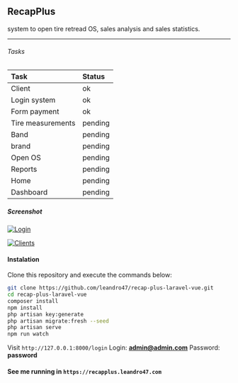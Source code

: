 ## RecapPlus

system to open tire retread OS, sales analysis and sales statistics.

<hr>

###### Tasks
|   Task|  Status |
| :------------ | :------------ |
|   Client |  ok  |
| Login system  | ok  |
|  Form payment |  ok  |
| Tire measurements  | pending  |
| Band  | pending  |
| brand   | pending  |
| Open OS  | pending  |
| Reports  | pending  |
| Home  | pending  |
| Dashboard  | pending  |

##### Screenshot

[![Login](https://uploaddeimagens.com.br/images/003/430/762/original/Screenshot_from_2021-09-14_17-13-16.png?1631661246 "Login")](https://uploaddeimagens.com.br/images/003/430/762/original/Screenshot_from_2021-09-14_17-13-16.png?1631661246 "Login")

[![Clients](https://uploaddeimagens.com.br/images/003/430/767/original/Screenshot_from_2021-09-14_17-16-09.png?1631661394 "Clients")](https://uploaddeimagens.com.br/images/003/430/767/original/Screenshot_from_2021-09-14_17-16-09.png?1631661394 "Clients")

#### Instalation

Clone this repository and execute the commands below:
```bash
git clone https://github.com/leandro47/recap-plus-laravel-vue.git
cd recap-plus-laravel-vue
composer install
npm install
php artisan key:generate
php artisan migrate:fresh --seed
php artisan serve
npm run watch
```
Visit `http://127.0.0.1:8000/login` 
Login: **admin@admin.com**
Password: **password**

#### See me running in `https://recapplus.leandro47.com`
